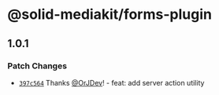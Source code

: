 # @solid-mediakit/forms-plugin

## 1.0.1

### Patch Changes

- [`397c564`](https://github.com/solidjs-community/mediakit/commit/397c5644ae9be85e163b2d537deed09bfaab7b7a) Thanks [@OrJDev](https://github.com/OrJDev)! - feat: add server action utility
